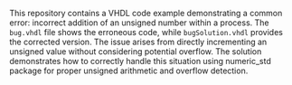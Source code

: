 This repository contains a VHDL code example demonstrating a common error: incorrect addition of an unsigned number within a process. The `bug.vhdl` file shows the erroneous code, while `bugSolution.vhdl` provides the corrected version.  The issue arises from directly incrementing an unsigned value without considering potential overflow. The solution demonstrates how to correctly handle this situation using numeric_std package for proper unsigned arithmetic and overflow detection.